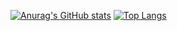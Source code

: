 [![Anurag's GitHub stats](https://github-readme-stats.vercel.app/api?username=AlexNortham)](https://github.com/anuraghazra/github-readme-stats)
[![Top Langs](https://github-readme-stats.vercel.app/api/top-langs/?username=AlexNortham)](https://github.com/anuraghazra/github-readme-stats)
